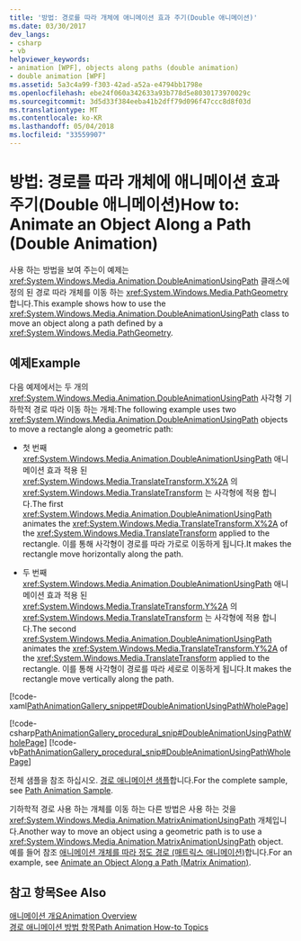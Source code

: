 ```yaml
---
title: '방법: 경로를 따라 개체에 애니메이션 효과 주기(Double 애니메이션)'
ms.date: 03/30/2017
dev_langs:
- csharp
- vb
helpviewer_keywords:
- animation [WPF], objects along paths (double animation)
- double animation [WPF]
ms.assetid: 5a3c4a99-f303-42ad-a52a-e4794bb1798e
ms.openlocfilehash: ebe24f060a342633a93b778d5e8030173970029c
ms.sourcegitcommit: 3d5d33f384eeba41b2dff79d096f47ccc8d8f03d
ms.translationtype: MT
ms.contentlocale: ko-KR
ms.lasthandoff: 05/04/2018
ms.locfileid: "33559907"
---
```

# <a name="how-to-animate-an-object-along-a-path-double-animation"></a><span data-ttu-id="be9df-102">방법: 경로를 따라 개체에 애니메이션 효과 주기(Double 애니메이션)</span><span class="sxs-lookup"><span data-stu-id="be9df-102">How to: Animate an Object Along a Path (Double Animation)</span></span>
<span data-ttu-id="be9df-103">사용 하는 방법을 보여 주는이 예제는 <xref:System.Windows.Media.Animation.DoubleAnimationUsingPath> 클래스에 정의 된 경로 따라 개체를 이동 하는 <xref:System.Windows.Media.PathGeometry>합니다.</span><span class="sxs-lookup"><span data-stu-id="be9df-103">This example shows how to use the <xref:System.Windows.Media.Animation.DoubleAnimationUsingPath> class to move an object along a path defined by a <xref:System.Windows.Media.PathGeometry>.</span></span>  
  
## <a name="example"></a><span data-ttu-id="be9df-104">예제</span><span class="sxs-lookup"><span data-stu-id="be9df-104">Example</span></span>  
 <span data-ttu-id="be9df-105">다음 예제에서는 두 개의 <xref:System.Windows.Media.Animation.DoubleAnimationUsingPath> 사각형 기하학적 경로 따라 이동 하는 개체:</span><span class="sxs-lookup"><span data-stu-id="be9df-105">The following example uses two <xref:System.Windows.Media.Animation.DoubleAnimationUsingPath> objects to move a rectangle along a geometric path:</span></span>  
  
-   <span data-ttu-id="be9df-106">첫 번째 <xref:System.Windows.Media.Animation.DoubleAnimationUsingPath> 애니메이션 효과 적용 된 <xref:System.Windows.Media.TranslateTransform.X%2A> 의 <xref:System.Windows.Media.TranslateTransform> 는 사각형에 적용 합니다.</span><span class="sxs-lookup"><span data-stu-id="be9df-106">The first <xref:System.Windows.Media.Animation.DoubleAnimationUsingPath> animates the <xref:System.Windows.Media.TranslateTransform.X%2A> of the <xref:System.Windows.Media.TranslateTransform> applied to the rectangle.</span></span> <span data-ttu-id="be9df-107">이를 통해 사각형이 경로를 따라 가로로 이동하게 됩니다.</span><span class="sxs-lookup"><span data-stu-id="be9df-107">It makes the rectangle move horizontally along the path.</span></span>  
  
-   <span data-ttu-id="be9df-108">두 번째 <xref:System.Windows.Media.Animation.DoubleAnimationUsingPath> 애니메이션 효과 적용 된 <xref:System.Windows.Media.TranslateTransform.Y%2A> 의 <xref:System.Windows.Media.TranslateTransform> 는 사각형에 적용 합니다.</span><span class="sxs-lookup"><span data-stu-id="be9df-108">The second <xref:System.Windows.Media.Animation.DoubleAnimationUsingPath> animates the <xref:System.Windows.Media.TranslateTransform.Y%2A> of the <xref:System.Windows.Media.TranslateTransform> applied to the rectangle.</span></span> <span data-ttu-id="be9df-109">이를 통해 사각형이 경로를 따라 세로로 이동하게 됩니다.</span><span class="sxs-lookup"><span data-stu-id="be9df-109">It makes the rectangle move vertically along the path.</span></span>  
  
 [!code-xaml[PathAnimationGallery_snippet#DoubleAnimationUsingPathWholePage](../../../../samples/snippets/csharp/VS_Snippets_Wpf/PathAnimationGallery_snippet/CS/doubleanimationusingpathexample.xaml#doubleanimationusingpathwholepage)]  
  
 [!code-csharp[PathAnimationGallery_procedural_snip#DoubleAnimationUsingPathWholePage](../../../../samples/snippets/csharp/VS_Snippets_Wpf/PathAnimationGallery_procedural_snip/CSharp/DoubleAnimationUsingPathExample.cs#doubleanimationusingpathwholepage)]
 [!code-vb[PathAnimationGallery_procedural_snip#DoubleAnimationUsingPathWholePage](../../../../samples/snippets/visualbasic/VS_Snippets_Wpf/PathAnimationGallery_procedural_snip/VisualBasic/DoubleAnimationUsingPathExample.vb#doubleanimationusingpathwholepage)]  
  
 <span data-ttu-id="be9df-110">전체 샘플을 참조 하십시오. [경로 애니메이션 샘플](http://go.microsoft.com/fwlink/?LinkID=160028)합니다.</span><span class="sxs-lookup"><span data-stu-id="be9df-110">For the complete sample, see [Path Animation Sample](http://go.microsoft.com/fwlink/?LinkID=160028).</span></span>  
  
 <span data-ttu-id="be9df-111">기하학적 경로 사용 하는 개체를 이동 하는 다른 방법은 사용 하는 것을 <xref:System.Windows.Media.Animation.MatrixAnimationUsingPath> 개체입니다.</span><span class="sxs-lookup"><span data-stu-id="be9df-111">Another way to move an object using a geometric path is to use a <xref:System.Windows.Media.Animation.MatrixAnimationUsingPath> object.</span></span> <span data-ttu-id="be9df-112">예를 들어 참조 [애니메이션 개체를 따라 정도 경로 (매트릭스 애니메이션)](../../../../docs/framework/wpf/graphics-multimedia/how-to-animate-an-object-along-a-path-matrix-animation.md)합니다.</span><span class="sxs-lookup"><span data-stu-id="be9df-112">For an example, see [Animate an Object Along a Path (Matrix Animation)](../../../../docs/framework/wpf/graphics-multimedia/how-to-animate-an-object-along-a-path-matrix-animation.md).</span></span>  
  
## <a name="see-also"></a><span data-ttu-id="be9df-113">참고 항목</span><span class="sxs-lookup"><span data-stu-id="be9df-113">See Also</span></span>  
 [<span data-ttu-id="be9df-114">애니메이션 개요</span><span class="sxs-lookup"><span data-stu-id="be9df-114">Animation Overview</span></span>](../../../../docs/framework/wpf/graphics-multimedia/animation-overview.md)  
 [<span data-ttu-id="be9df-115">경로 애니메이션 방법 항목</span><span class="sxs-lookup"><span data-stu-id="be9df-115">Path Animation How-to Topics</span></span>](../../../../docs/framework/wpf/graphics-multimedia/path-animation-how-to-topics.md)

